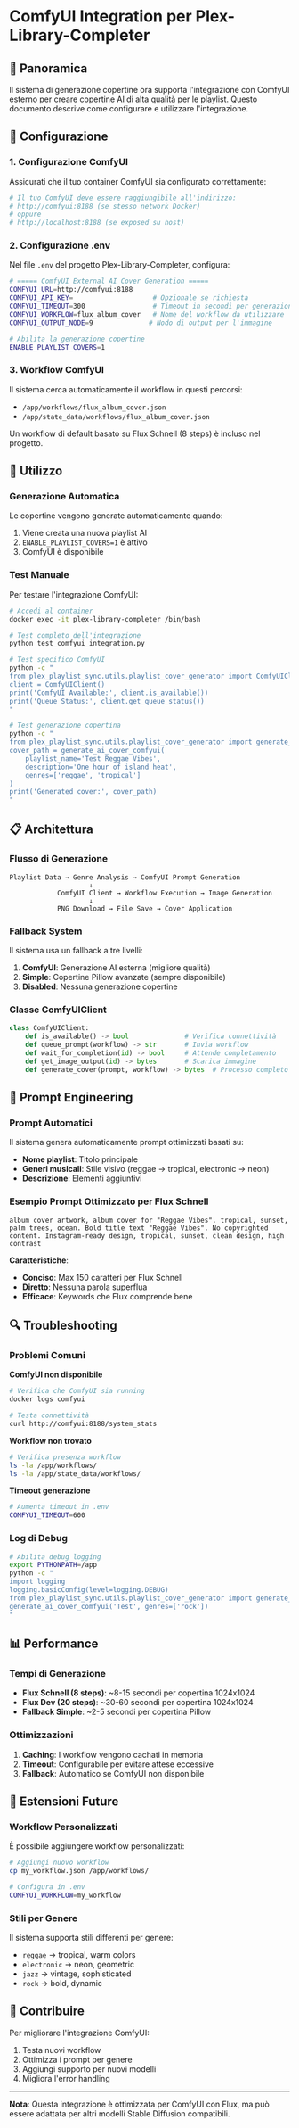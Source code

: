 # ComfyUI Integration per Plex-Library-Completer

## 🎨 Panoramica

Il sistema di generazione copertine ora supporta l'integrazione con ComfyUI esterno per creare copertine AI di alta qualità per le playlist. Questo documento descrive come configurare e utilizzare l'integrazione.

## 🔧 Configurazione

### 1. Configurazione ComfyUI

Assicurati che il tuo container ComfyUI sia configurato correttamente:

```bash
# Il tuo ComfyUI deve essere raggiungibile all'indirizzo:
# http://comfyui:8188 (se stesso network Docker)
# oppure
# http://localhost:8188 (se exposed su host)
```

### 2. Configurazione .env

Nel file `.env` del progetto Plex-Library-Completer, configura:

```bash
# ===== ComfyUI External AI Cover Generation =====
COMFYUI_URL=http://comfyui:8188
COMFYUI_API_KEY=                    # Opzionale se richiesta
COMFYUI_TIMEOUT=300                 # Timeout in secondi per generazione
COMFYUI_WORKFLOW=flux_album_cover   # Nome del workflow da utilizzare
COMFYUI_OUTPUT_NODE=9              # Nodo di output per l'immagine

# Abilita la generazione copertine
ENABLE_PLAYLIST_COVERS=1
```

### 3. Workflow ComfyUI

Il sistema cerca automaticamente il workflow in questi percorsi:
- `/app/workflows/flux_album_cover.json`
- `/app/state_data/workflows/flux_album_cover.json`

Un workflow di default basato su Flux Schnell (8 steps) è incluso nel progetto.

## 🚀 Utilizzo

### Generazione Automatica

Le copertine vengono generate automaticamente quando:
1. Viene creata una nuova playlist AI
2. `ENABLE_PLAYLIST_COVERS=1` è attivo
3. ComfyUI è disponibile

### Test Manuale

Per testare l'integrazione ComfyUI:

```bash
# Accedi al container
docker exec -it plex-library-completer /bin/bash

# Test completo dell'integrazione
python test_comfyui_integration.py

# Test specifico ComfyUI
python -c "
from plex_playlist_sync.utils.playlist_cover_generator import ComfyUIClient
client = ComfyUIClient()
print('ComfyUI Available:', client.is_available())
print('Queue Status:', client.get_queue_status())
"

# Test generazione copertina
python -c "
from plex_playlist_sync.utils.playlist_cover_generator import generate_ai_cover_comfyui
cover_path = generate_ai_cover_comfyui(
    playlist_name='Test Reggae Vibes',
    description='One hour of island heat',
    genres=['reggae', 'tropical']
)
print('Generated cover:', cover_path)
"
```

## 📋 Architettura

### Flusso di Generazione

```
Playlist Data → Genre Analysis → ComfyUI Prompt Generation
                    ↓
            ComfyUI Client → Workflow Execution → Image Generation
                    ↓
            PNG Download → File Save → Cover Application
```

### Fallback System

Il sistema usa un fallback a tre livelli:
1. **ComfyUI**: Generazione AI esterna (migliore qualità)
2. **Simple**: Copertine Pillow avanzate (sempre disponibile)
3. **Disabled**: Nessuna generazione copertine

### Classe ComfyUIClient

```python
class ComfyUIClient:
    def is_available() -> bool              # Verifica connettività
    def queue_prompt(workflow) -> str       # Invia workflow
    def wait_for_completion(id) -> bool     # Attende completamento
    def get_image_output(id) -> bytes       # Scarica immagine
    def generate_cover(prompt, workflow) -> bytes  # Processo completo
```

## 🎯 Prompt Engineering

### Prompt Automatici

Il sistema genera automaticamente prompt ottimizzati basati su:
- **Nome playlist**: Titolo principale
- **Generi musicali**: Stile visivo (reggae → tropical, electronic → neon)
- **Descrizione**: Elementi aggiuntivi

### Esempio Prompt Ottimizzato per Flux Schnell

```
album cover artwork, album cover for "Reggae Vibes". tropical, sunset, palm trees, ocean. Bold title text "Reggae Vibes". No copyrighted content. Instagram-ready design, tropical, sunset, clean design, high contrast
```

**Caratteristiche**:
- **Conciso**: Max 150 caratteri per Flux Schnell
- **Diretto**: Nessuna parola superflua
- **Efficace**: Keywords che Flux comprende bene

## 🔍 Troubleshooting

### Problemi Comuni

**ComfyUI non disponibile**
```bash
# Verifica che ComfyUI sia running
docker logs comfyui

# Testa connettività
curl http://comfyui:8188/system_stats
```

**Workflow non trovato**
```bash
# Verifica presenza workflow
ls -la /app/workflows/
ls -la /app/state_data/workflows/
```

**Timeout generazione**
```bash
# Aumenta timeout in .env
COMFYUI_TIMEOUT=600
```

### Log di Debug

```bash
# Abilita debug logging
export PYTHONPATH=/app
python -c "
import logging
logging.basicConfig(level=logging.DEBUG)
from plex_playlist_sync.utils.playlist_cover_generator import generate_ai_cover_comfyui
generate_ai_cover_comfyui('Test', genres=['rock'])
"
```

## 📊 Performance

### Tempi di Generazione

- **Flux Schnell (8 steps)**: ~8-15 secondi per copertina 1024x1024
- **Flux Dev (20 steps)**: ~30-60 secondi per copertina 1024x1024
- **Fallback Simple**: ~2-5 secondi per copertina Pillow

### Ottimizzazioni

1. **Caching**: I workflow vengono cachati in memoria
2. **Timeout**: Configurabile per evitare attese eccessive
3. **Fallback**: Automatico se ComfyUI non disponibile

## 🔮 Estensioni Future

### Workflow Personalizzati

È possibile aggiungere workflow personalizzati:

```bash
# Aggiungi nuovo workflow
cp my_workflow.json /app/workflows/

# Configura in .env
COMFYUI_WORKFLOW=my_workflow
```

### Stili per Genere

Il sistema supporta stili differenti per genere:
- `reggae` → tropical, warm colors
- `electronic` → neon, geometric
- `jazz` → vintage, sophisticated
- `rock` → bold, dynamic

## 🤝 Contribuire

Per migliorare l'integrazione ComfyUI:

1. Testa nuovi workflow
2. Ottimizza i prompt per genere
3. Aggiungi supporto per nuovi modelli
4. Migliora l'error handling

---

**Nota**: Questa integrazione è ottimizzata per ComfyUI con Flux, ma può essere adattata per altri modelli Stable Diffusion compatibili.